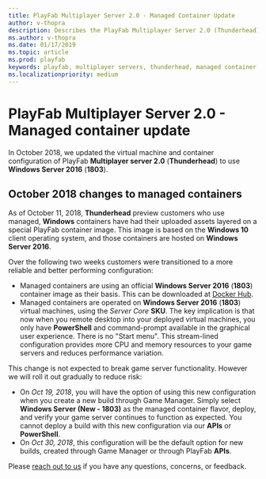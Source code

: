 ```yaml
---
title: PlayFab Multiplayer Server 2.0 - Managed Container Update
author: v-thopra
description: Describes the PlayFab Multiplayer Server 2.0 (Thunderhead) Managed Container Update in October 2018.
ms.author: v-thopra
ms.date: 01/17/2019
ms.topic: article
ms.prod: playfab
keywords: playfab, multiplayer servers, thunderhead, managed container update
ms.localizationpriority: medium
---
```


# PlayFab Multiplayer Server 2.0 - Managed container update

In October 2018, we updated the virtual machine and container configuration of PlayFab **Multiplayer server 2.0** (**Thunderhead**) to use **Windows Server 2016** (**1803**).

## October 2018 changes to managed containers

As of October 11, 2018, **Thunderhead** preview customers who use managed, **Windows** containers have had their uploaded assets layered on a special PlayFab container image. This image is based on the **Windows 10** client operating system, and those containers are hosted on **Windows Server 2016**.

Over the following two weeks customers were transitioned to a more reliable and better performing configuration:

- Managed containers are using an official **Windows Server 2016** (**1803**) container image as their basis. This can be downloaded at [Docker Hub](https://hub.docker.com/r/microsoft/windowsservercore/).
- Managed containers are operated on **Windows Server 2016** (**1803**) virtual machines, using the *Server Core* **SKU**. The key implication is that now when you remote desktop into your deployed virtual machines, you only have **PowerShell** and command-prompt available in the graphical user experience. There is no "Start menu". This stream-lined configuration provides more CPU and memory resources to your game servers and reduces performance variation.

This change is not expected to break game server functionality. However we will roll it out gradually to reduce risk:

- On *Oct 19, 2018*, you will have the option of using this new configuration when you create a new build through Game Manager. Simply select **Windows Server (New - 1803)** as the managed container flavor, deploy, and verify your game server continues to function as expected. You cannot deploy a build with this new configuration via our **APIs** or **PowerShell**.
- On *Oct 30, 2018*, this configuration will be the default option for new builds, created through Game Manager or through PlayFab **APIs**.

Please [reach out to us](mailto:Thunderhead@microsoft.com) if you have any questions, concerns, or feedback.